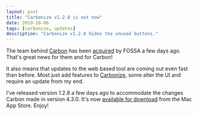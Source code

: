 ```yaml
---
layout: post
title: "Carbonize v1.2.8 is out now"
date: 2019-10-06
tags: [carbonize, updates]
description: "Carbonize v1.2.8 hides the unused buttons."
---
```


The team behind [Carbon](https://carbon.now.sh) has been [acquired](https://dawnlabs.io/fossa-acquires-dawnlabs) by FOSSA a few days ago. That's great news for them and for Carbon!

It also means that updates to the web based tool are coming out even fast than before. Most just add features to [Carbonize](/carbonize), some alter the UI and require an update from my end.

I've released version 1.2.8 a few days ago to accommodate the changes Carbon made in version 4.3.0. It's now [available for download](/carbonize/appstore) from the Mac App Store. Enjoy!
